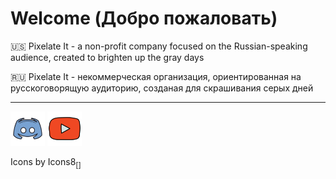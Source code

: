 # Welcome (Добро пожаловать)
🇺🇸 Pixelate It - a non-profit company focused on the Russian-speaking audience, created to brighten up the gray days

🇷🇺 Pixelate It - некоммерческая организация, ориентированная на русскоговорящую аудиторию, созданая для скрашивания серых дней

---
<p align="left">
  <img title="Наш дискорд" src="https://github.com/pixelate-it/.github/raw/main/profile/assets/discord.svg" width=55 alt="Discord logo"> 
  <img title="Наш ютуб канал" src="https://github.com/pixelate-it/.github/raw/main/profile/assets/youtube.svg" width=55 alt="Youtube logo">
</p>

Icons by Icons8<sub>[[]](https://icons8.ru/)</sub>
